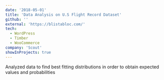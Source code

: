 ```yaml
---
date: '2018-05-01'
title: 'Data Analysis on U.S Flight Record Dataset'
github: ''
external: 'https://blistabloc.com/'
tech:
  - WordPress
  - Timber
  - WooCommerce
company: 'Scout'
showInProjects: true
---
```


Analyzed data to find best fitting distributions in order to obtain expected values and probabilities
